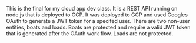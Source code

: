 This is the final for my cloud app dev class. It is a REST API running on node.js that is deployed to GCP.
It was deployed to GCP and used Googles OAuth to generate a JWT token for a specifed user.
There are two non-user entities, boats and loads. Boats are protected and require a valid JWT token that is generated after the OAuth work flow. Loads are not protected.
